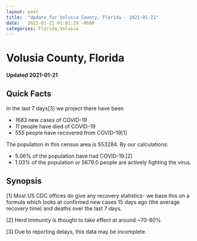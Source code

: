 ```yaml
---
layout: post
title:  "Update for Volusia County, Florida - 2021-01-21"
date:   2021-01-21 01:01:29 -0600
categories: Florida,Volusia
---
```


# Volusia County, Florida
#### Updated 2021-01-21

## Quick Facts

In the last 7 days[3] we project there have been
- *1683* new cases of COVID-19
- *11* people have died of COVID-19
- *555* people have recovered from COVID-19[1]

The population in this census area is 553284. By our calculations:
- 5.06% of the population have had COVID-19.[2]
- 1.03% of the population or 5679.0 people are actively fighting the virus.

## Synopsis




[1] Most US CDC offices do give any recovery statistics- we base this on a formula which looks at confirmed new cases
15 days ago (the average recovery time) and deaths over the last 7 days.

[2] Herd Immunity is thought to take effect at around ~70-80%

[3] Due to reporting delays, this data may be incomplete.
 
    